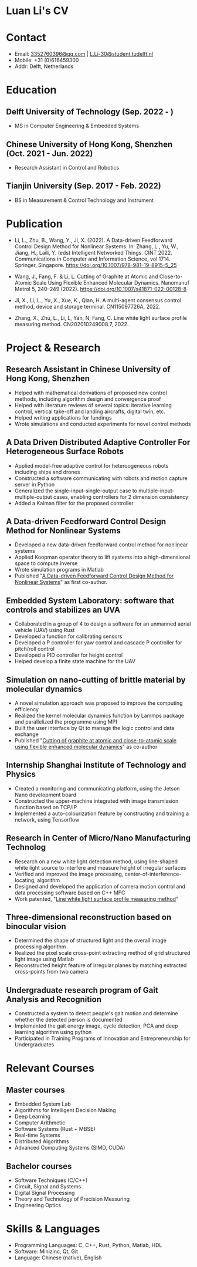 # Luan Li's CV
# Contact
+ Email:  3352760396@qq.com | L.Li-30@student.tudelft.nl
+ Mobile: +31 (0)616459300
+ Addr: Delft, Netherlands

# Education
## Delft University of Technology (Sep. 2022 - )
- MS in Computer Engineering & Embedded Systems

## Chinese University of Hong Kong, Shenzhen (Oct. 2021 - Jun. 2022)
- Research Assistant in Control and Robotics 

## Tianjin University (Sep. 2017 - Feb. 2022) 
- BS in Measurement & Control Technology and Instrument

# Publication
- Li, L., Zhu, B., Wang, Y., Ji, X. (2022). A Data-driven Feedforward Control Design Method for Nonlinear Systems. In: Zhang, L., Yu, W., Jiang, H., Laili, Y. (eds) Intelligent Networked Things. CINT 2022. Communications in Computer and Information Science, vol 1714. Springer, Singapore. https://doi.org/10.1007/978-981-19-8915-5_25

- Wang, J., Fang, F. & Li, L. Cutting of Graphite at Atomic and Close-to-Atomic Scale Using Flexible Enhanced Molecular Dynamics. Nanomanuf Metrol 5, 240–249 (2022). https://doi.org/10.1007/s41871-022-00128-8

- Ji, X., Li, L., Yu, X., Xue, K., Qian, H. A multi-agent consensus control method, device and storage terminal. CN115097726A, 2022.

- Zhang, X., Zhu, L., Li, L, Yan, N, Fang, C. Line white light surface profile measuring method. CN202010249008.7, 2022.




# Project & Research
## Research Assistant in Chinese University of Hong Kong, Shenzhen
- Helped with mathematical derivations of proposed new control methods, including algorithm design and convergence proof
- Helped with literature reviews of several topics: iterative learning control, vertical take-off and landing aircrafts, digital twin, etc.
- Helped writing applications for fundings
- Wrote simulations and conducted experiments for novel control methods

## A Data Driven Distributed Adaptive Controller For Heterogeneous Surface Robots
- Applied model-free adaptive control for heteroogeneous robots including ships and drones
- Constructed a software communicating with robots and motion capture server in Python
- Generalized the single-input-single-output case to multiple-input-multiple-output cases, enabling controllers for 2 dimension consistency
- Added a Kalman filter for the proposed controller

## A Data-driven Feedforward Control Design Method for Nonlinear Systems
- Developed a new data-driven feedforward control method for nonlinear systems
- Applied Koopman operator theory to lift systems into a high-dimensional space to compute inverse
- Wrote simulation programs in Matlab
- Published "[A Data-driven Feedforward Control Design Method for Nonlinear Systems](https://doi.org/10.1007/978-981-19-8915-5_25)" as first co-author.

## Embedded System Laboratory: software that controls and stabilizes an UVA
- Collaborated in a group of 4 to design a software for an unmanned aerial vehicle (UAV) using Rust
- Developed a function for calibrating sensors
- Developed a P controller for yaw control and cascade P controller for pitch/roll control
- Developed a PID controller for height control
- Helped develop a finite state machine for the UAV

## Simulation on nano-cutting of brittle material by molecular dynamics
- A novel simulation approach was proposed to improve the computing efficiency
- Realized the kernel molecular dynamics function by Lammps package and parallelized the programme using MPI 
- Built the user interface by Qt to manage the logic control and data exchange
- Published "[Cutting of graphite at atomic and close-to-atomic scale using flexible enhanced molecular dynamics](https://doi.org/10.1007/s41871-022-00128-8)" as co-author 

## Internship Shanghai Institute of Technology and Physics 
- Created a monitoring and communicating platform, using the Jetson Nano development board
- Constructed the upper-machine integrated with image transmission function based on TCP/IP
- Implemented a auto-colourization feature by constructing and training a network, using Tensorflow


## Research in Center of Micro/Nano Manufacturing Technolog
- Research on a new white light detection method, using line-shaped white light source to interfere and measure height of irregular surfaces
- Verified and improved the image processing, center-of-interference-locating, algorithm
- Designed and developed the application of camera motion control and data processing software based on C++ MFC
- Work patented, "[Line white light surface profile measuring method](http://www.soopat.com/Patent/202010249008)"

## Three-dimensional reconstruction based on binocular vision
- Determined the shape of structured light and the overall image processing algorithm
- Realized the pixel scale cross-point extracting method of grid structured light image using Matlab
- Reconstructed height feature of irregular planes by matching extracted cross-points from two camera

## Undergraduate research program of Gait Analysis and Recognition 
- Constructed a system to detect people's gait motion and determine whether the detected person is documented
- Implemented the gait energy image, cycle detection, PCA and deep learning algorithm using python
- Participated in Training Programs of Innovation and Entrepreneurship for Undergraduates

# Relevant Courses
## Master courses
- Embedded System Lab
- Algorithms for Intelligent Decision Making
- Deep Learning
- Computer Arithmetic
- Software Systems (Rust + MBSE)
- Real-time Systems
- Distributed Algorithms
- Advanced Computing Systems (SIMD, CUDA)
## Bachelor courses
- Software Techniques (C/C++)
- Circuit, Signal and Systems
- Digital Signal Processing
- Theory and Technology of Precision Messuring
- Engineering Optics

# Skills & Languages
- Programming Languages: C, C++, Rust, Python, Matlab, HDL
- Software: Minizinc, Qt, Git
- Language: Chinese (native), English
